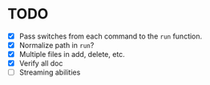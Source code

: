 TODO
====

 - [x] Pass switches from each command to the `run` function.
 - [x] Normalize path in `run`?
 - [x] Multiple files in add, delete, etc.
 - [x] Verify all doc
 - [ ] Streaming abilities

